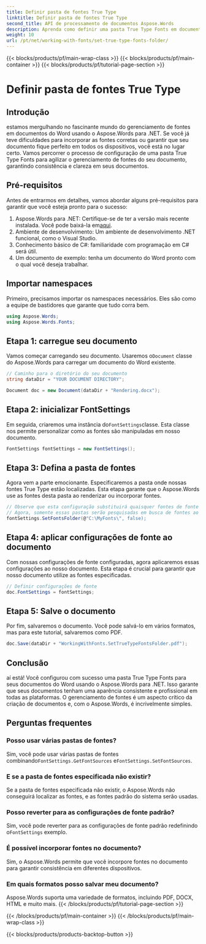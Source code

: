 ```yaml
---
title: Definir pasta de fontes True Type
linktitle: Definir pasta de fontes True Type
second_title: API de processamento de documentos Aspose.Words
description: Aprenda como definir uma pasta True Type Fonts em documentos do Word usando o Aspose.Words para .NET. Siga nosso guia detalhado passo a passo para garantir um gerenciamento de fontes consistente.
weight: 10
url: /pt/net/working-with-fonts/set-true-type-fonts-folder/
---
```


{{< blocks/products/pf/main-wrap-class >}}
{{< blocks/products/pf/main-container >}}
{{< blocks/products/pf/tutorial-page-section >}}

# Definir pasta de fontes True Type

## Introdução

estamos mergulhando no fascinante mundo do gerenciamento de fontes em documentos do Word usando o Aspose.Words para .NET. Se você já teve dificuldades para incorporar as fontes corretas ou garantir que seu documento fique perfeito em todos os dispositivos, você está no lugar certo. Vamos percorrer o processo de configuração de uma pasta True Type Fonts para agilizar o gerenciamento de fontes do seu documento, garantindo consistência e clareza em seus documentos.

## Pré-requisitos

Antes de entrarmos em detalhes, vamos abordar alguns pré-requisitos para garantir que você esteja pronto para o sucesso:

1.  Aspose.Words para .NET: Certifique-se de ter a versão mais recente instalada. Você pode baixá-la em[aqui](https://releases.aspose.com/words/net/).
2. Ambiente de desenvolvimento: Um ambiente de desenvolvimento .NET funcional, como o Visual Studio.
3. Conhecimento básico de C#: familiaridade com programação em C# será útil.
4. Um documento de exemplo: tenha um documento do Word pronto com o qual você deseja trabalhar.

## Importar namespaces

Primeiro, precisamos importar os namespaces necessários. Eles são como a equipe de bastidores que garante que tudo corra bem.

```csharp
using Aspose.Words;
using Aspose.Words.Fonts;
```

## Etapa 1: carregue seu documento

 Vamos começar carregando seu documento. Usaremos o`Document` classe do Aspose.Words para carregar um documento do Word existente.

```csharp
// Caminho para o diretório do seu documento
string dataDir = "YOUR DOCUMENT DIRECTORY";

Document doc = new Document(dataDir + "Rendering.docx");
```

## Etapa 2: inicializar FontSettings

 Em seguida, criaremos uma instância do`FontSettings`classe. Esta classe nos permite personalizar como as fontes são manipuladas em nosso documento.

```csharp
FontSettings fontSettings = new FontSettings();
```

## Etapa 3: Defina a pasta de fontes

Agora vem a parte emocionante. Especificaremos a pasta onde nossas fontes True Type estão localizadas. Esta etapa garante que o Aspose.Words use as fontes desta pasta ao renderizar ou incorporar fontes.

```csharp
// Observe que esta configuração substituirá quaisquer fontes de fonte padrão que estejam sendo pesquisadas por padrão.
// Agora, somente essas pastas serão pesquisadas em busca de fontes ao renderizar ou incorporar fontes.
fontSettings.SetFontsFolder(@"C:\MyFonts\", false);
```

## Etapa 4: aplicar configurações de fonte ao documento

Com nossas configurações de fonte configuradas, agora aplicaremos essas configurações ao nosso documento. Esta etapa é crucial para garantir que nosso documento utilize as fontes especificadas.

```csharp
// Definir configurações de fonte
doc.FontSettings = fontSettings;
```

## Etapa 5: Salve o documento

Por fim, salvaremos o documento. Você pode salvá-lo em vários formatos, mas para este tutorial, salvaremos como PDF.

```csharp
doc.Save(dataDir + "WorkingWithFonts.SetTrueTypeFontsFolder.pdf");
```

## Conclusão

aí está! Você configurou com sucesso uma pasta True Type Fonts para seus documentos do Word usando o Aspose.Words para .NET. Isso garante que seus documentos tenham uma aparência consistente e profissional em todas as plataformas. O gerenciamento de fontes é um aspecto crítico da criação de documentos e, com o Aspose.Words, é incrivelmente simples.

## Perguntas frequentes

### Posso usar várias pastas de fontes?
 Sim, você pode usar várias pastas de fontes combinando`FontSettings.GetFontSources` e`FontSettings.SetFontSources`.

### E se a pasta de fontes especificada não existir?
Se a pasta de fontes especificada não existir, o Aspose.Words não conseguirá localizar as fontes, e as fontes padrão do sistema serão usadas.

### Posso reverter para as configurações de fonte padrão?
 Sim, você pode reverter para as configurações de fonte padrão redefinindo o`FontSettings` exemplo.

### É possível incorporar fontes no documento?
Sim, o Aspose.Words permite que você incorpore fontes no documento para garantir consistência em diferentes dispositivos.

### Em quais formatos posso salvar meu documento?
Aspose.Words suporta uma variedade de formatos, incluindo PDF, DOCX, HTML e muito mais.
{{< /blocks/products/pf/tutorial-page-section >}}

{{< /blocks/products/pf/main-container >}}
{{< /blocks/products/pf/main-wrap-class >}}

{{< blocks/products/products-backtop-button >}}
